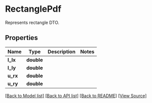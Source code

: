 ﻿# RectanglePdf
Represents rectangle DTO.

## Properties
Name | Type | Description | Notes
------------ | ------------- | ------------- | -------------
**l_lx** | **double** |  | 
**l_ly** | **double** |  | 
**u_rx** | **double** |  | 
**u_ry** | **double** |  | 

[[Back to Model list]](../README.md#documentation-for-models) [[Back to API list]](../README.md#documentation-for-api-endpoints) [[Back to README]](../README.md) [[View Source]](../src/Aspose/PDF/Model/RectanglePdf.php)

